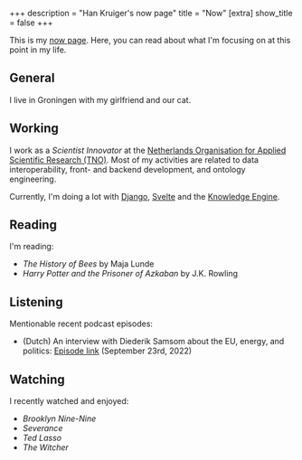 +++
description = "Han Kruiger's now page"
title = "Now"
[extra]
show_title = false
+++

This is my [now page](https://nownownow.com/about).
Here, you can read about what I'm focusing on at this point in my life.

## General
I live in Groningen with my girlfriend and our cat.

## Working
I work as a *Scientist Innovator* at the [Netherlands Organisation for Applied Scientific Research (TNO)](https://www.tno.nl/en/).
Most of my activities are related to data interoperability, front- and backend development, and ontology engineering.

Currently, I'm doing a lot with [Django](https://www.djangoproject.com), [Svelte](https://svelte.dev/) and the [Knowledge Engine](https://github.com/tno/knowledge-engine).

## Reading
I'm reading:

- *The History of Bees* by Maja Lunde
- *Harry Potter and the Prisoner of Azkaban* by J.K. Rowling

## Listening
Mentionable recent podcast episodes:

- (Dutch) An interview with Diederik Samsom about the EU, energy, and politics: [Episode link](https://pca.st/episode/f5e4910f-7bec-40f0-80e1-f5504881a85d) (September 23rd, 2022)

## Watching
I recently watched and enjoyed:

- *Brooklyn Nine-Nine*
- *Severance*
- *Ted Lasso*
- *The Witcher*
